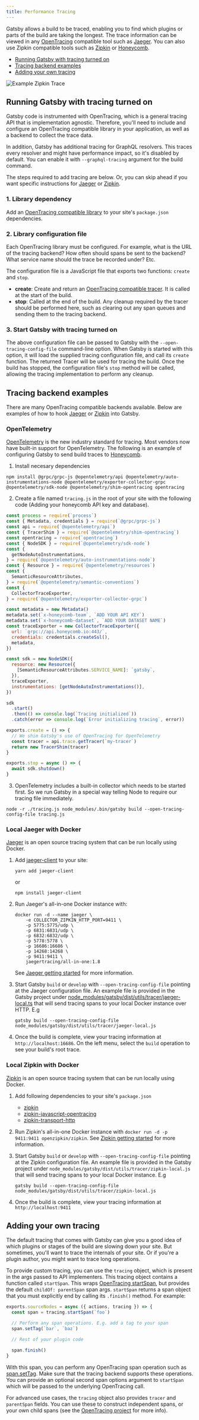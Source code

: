 ```yaml
---
title: Performance Tracing
---
```


Gatsby allows a build to be traced, enabling you to find which plugins or parts of the build are taking the longest. The trace information can be viewed in any [OpenTracing](http://opentracing.io/) compatible tool such as [Jaeger](https://www.jaegertracing.io/). You can also use Zipkin compatible tools such as [Zipkin](https://zipkin.io/) or [Honeycomb](https://www.honeycomb.io/).

- [Running Gatsby with tracing turned on](/docs/performance-tracing/#running-gatsby-with-tracing-turned-on)
- [Tracing backend examples](/docs/performance-tracing/#tracing-backend-examples)
- [Adding your own tracing](/docs/performance-tracing/#adding-your-own-tracing)

![Example Zipkin Trace](./images/zipkin-trace.png)

## Running Gatsby with tracing turned on

Gatsby code is instrumented with OpenTracing, which is a general tracing API that is implementation agnostic. Therefore, you'll need to include and configure an OpenTracing compatible library in your application, as well as a backend to collect the trace data.

In addition, Gatsby has additional tracing for GraphQL resolvers. This traces every resolver and might have performance impact, so it's disabled by default. You can enable it with `--graphql-tracing` argument for the build command.

The steps required to add tracing are below. Or, you can skip ahead if you want specific instructions for [Jaeger](/docs/performance-tracing/#local-jaeger-with-docker) or [Zipkin](/docs/performance-tracing/#local-zipkin-with-docker).

### 1. Library dependency

Add an [OpenTracing compatible library](https://github.com/opentracing) to your site's `package.json` dependencies.

### 2. Library configuration file

Each OpenTracing library must be configured. For example, what is the URL of the tracing backend? How often should spans be sent to the backend? What service name should the trace be recorded under? Etc.

The configuration file is a JavaScript file that exports two functions: `create` and `stop`.

- **create**: Create and return an [OpenTracing compatible tracer](https://github.com/opentracing/opentracing-javascript/blob/master/src/tracer.ts). It is called at the start of the build.
- **stop**: Called at the end of the build. Any cleanup required by the tracer should be performed here, such as clearing out any span queues and sending them to the tracing backend.

### 3. Start Gatsby with tracing turned on

The above configuration file can be passed to Gatsby with the `--open-tracing-config-file` command-line option. When Gatsby is started with this option, it will load the supplied tracing configuration file, and call its `create` function. The returned Tracer will be used for tracing the build. Once the build has stopped, the configuration file's `stop` method will be called, allowing the tracing implementation to perform any cleanup.

## Tracing backend examples

There are many OpenTracing compatible backends available. Below are examples of how to hook [Jaeger](/docs/performance-tracing/#local-jaeger-with-docker) or [Zipkin](/docs/performance-tracing/#local-zipkin-with-docker) into Gatsby.

### OpenTelemetry

[OpenTelemetry](https://opentelemetry.io/) is the new industry standard for tracing. Most vendors now have
built-in support for OpenTelemetry. The following is an example of configuring Gatsby to send build traces
to [Honeycomb](https://www.honeycomb.io/).

1. Install necesary dependencies

```shell
npm install @grpc/grpc-js @opentelemetry/api @opentelemetry/auto-instrumentations-node @opentelemetry/exporter-collector-grpc @opentelemetry/sdk-node @opentelemetry/shim-opentracing opentracing
```

2. Create a file named `tracing.js` in the root of your site with the following code (Adding your honeycomb API key and database).

```js
const process = require(`process`)
const { Metadata, credentials } = require(`@grpc/grpc-js`)
const api = require(`@opentelemetry/api`)
const { TracerShim } = require(`@opentelemetry/shim-opentracing`)
const opentracing = require(`opentracing`)
const { NodeSDK } = require(`@opentelemetry/sdk-node`)
const {
  getNodeAutoInstrumentations,
} = require(`@opentelemetry/auto-instrumentations-node`)
const { Resource } = require(`@opentelemetry/resources`)
const {
  SemanticResourceAttributes,
} = require(`@opentelemetry/semantic-conventions`)
const {
  CollectorTraceExporter,
} = require(`@opentelemetry/exporter-collector-grpc`)

const metadata = new Metadata()
metadata.set(`x-honeycomb-team`, `ADD YOUR API KEY`)
metadata.set(`x-honeycomb-dataset`, `ADD YOUR DATASET NAME`)
const traceExporter = new CollectorTraceExporter({
  url: `grpc://api.honeycomb.io:443/`,
  credentials: credentials.createSsl(),
  metadata,
})

const sdk = new NodeSDK({
  resource: new Resource({
    [SemanticResourceAttributes.SERVICE_NAME]: `gatsby`,
  }),
  traceExporter,
  instrumentations: [getNodeAutoInstrumentations()],
})

sdk
  .start()
  .then(() => console.log(`Tracing initialized`))
  .catch(error => console.log(`Error initializing tracing`, error))

exports.create = () => {
  // We shim Gatsby's use of OpenTracing for OpenTelemetry
  const tracer = api.trace.getTracer(`my-tracer`)
  return new TracerShim(tracer)
}

exports.stop = async () => {
  await sdk.shutdown()
}
```

3. OpenTelemetry includes a built-in collector which needs to be started first. So
   we run Gatsby in a special way telling Node to require our tracing file immediately.

```shell
node -r ./tracing.js node_modules/.bin/gatsby build --open-tracing-config-file tracing.js
```

### Local Jaeger with Docker

[Jaeger](https://www.jaegertracing.io/) is an open source tracing system that can be run locally using Docker.

1. Add [jaeger-client](https://www.npmjs.com/package/jaeger-client) to your site:

   ```shell
   yarn add jaeger-client
   ```

   or

   ```shell
   npm install jaeger-client
   ```

2. Run Jaeger's all-in-one Docker instance with:

   ```shell
   docker run -d --name jaeger \
       -e COLLECTOR_ZIPKIN_HTTP_PORT=9411 \
       -p 5775:5775/udp \
       -p 6831:6831/udp \
       -p 6832:6832/udp \
       -p 5778:5778 \
       -p 16686:16686 \
       -p 14268:14268 \
       -p 9411:9411 \
       jaegertracing/all-in-one:1.8
   ```

   See [Jaeger getting started](https://www.jaegertracing.io/docs/1.8/getting-started/) for more information.

3. Start Gatsby `build` or `develop` with `--open-tracing-config-file` pointing at the Jaeger configuration file. An example file is provided in the Gatsby project under [node_modules/gatsby/dist/utils/tracer/jaeger-local.ts](https://github.com/gatsbyjs/gatsby/blob/master/packages/gatsby/src/utils/tracer/jaeger-local.ts) that will send tracing spans to your local Docker instance over HTTP. E.g

   ```shell
   gatsby build --open-tracing-config-file node_modules/gatsby/dist/utils/tracer/jaeger-local.js
   ```

4. Once the build is complete, view your tracing information at `http://localhost:16686`. On the left menu, select the `build` operation to see your build's root trace.

### Local Zipkin with Docker

[Zipkin](https://zipkin.io/) is an open source tracing system that can be run locally using Docker.

1. Add following dependencies to your site's `package.json`

   - [zipkin](https://www.npmjs.com/package/zipkin)
   - [zipkin-javascript-opentracing](https://www.npmjs.com/package/zipkin-javascript-opentracing)
   - [zipkin-transport-http](https://www.npmjs.com/package/zipkin-transport-http)

2. Run Zipkin's all-in-one Docker instance with `docker run -d -p 9411:9411 openzipkin/zipkin`. See [Zipkin getting started](https://zipkin.io/pages/quickstart.html) for more information.

3. Start Gatsby `build` or `develop` with `--open-tracing-config-file` pointing at the Zipkin configuration file. An example file is provided in the Gatsby project under `node_modules/gatsby/dist/utils/tracer/zipkin-local.js` that will send tracing spans to your local Docker instance. E.g

   ```shell
   gatsby build --open-tracing-config-file node_modules/gatsby/dist/utils/tracer/zipkin-local.js
   ```

4. Once the build is complete, view your tracing information at `http://localhost:9411`

## Adding your own tracing

The default tracing that comes with Gatsby can give you a good idea of which plugins or stages of the build are slowing down your site. But sometimes, you'll want to trace the internals of your site. Or if you're a plugin author, you might want to trace long operations.

To provide custom tracing, you can use the `tracing` object, which is present in the args passed to API implementers. This tracing object contains a function called `startSpan`. This wraps [OpenTracing startSpan](https://github.com/opentracing/opentracing-javascript/blob/master/src/tracer.ts#L79), but provides the default `childOf: parentSpan` span args. `startSpan` returns a span object that you must explicitly end by calling its `.finish()` method. For example:

```javascript:title=gatsby-node.js
exports.sourceNodes = async ({ actions, tracing }) => {
  const span = tracing.startSpan(`foo`)

  // Perform any span operations. E.g. add a tag to your span
  span.setTag(`bar`, `baz`)

  // Rest of your plugin code

  span.finish()
}
```

With this span, you can perform any OpenTracing span operation such as [span.setTag](https://github.com/opentracing/opentracing-javascript/blob/master/src/span.ts#L89). Make sure that the tracing backend supports these operations. You can provide an optional second span options argument to `startSpan` which will be passed to the underlying OpenTracing call.

For advanced use cases, the `tracing` object also provides `tracer` and `parentSpan` fields. You can use these to construct independent spans, or your own child spans (see the [OpenTracing project](https://github.com/opentracing/opentracing-javascript/tree/master/src) for more info).
